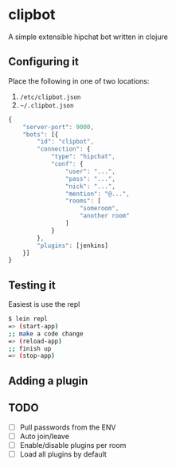 clipbot
=======

A simple extensible hipchat bot written in clojure

## Configuring it ##

Place the following in one of two locations:

1. `/etc/clipbot.json`
1. `~/.clipbot.json`

```javascript
{
    "server-port": 9000,
    "bots": [{
        "id": "clipbot",
        "connection": {
            "type": "hipchat",
            "conf": {
                "user": "...",
                "pass": "...",
                "nick": "...",
                "mention": "@...",
                "rooms": [
                    "someroom",
                    "another room"
                ]
            }
        },
        "plugins": [jenkins]
    }]
}
```


## Testing it ##

Easiest is use the repl

```bash
$ lein repl
=> (start-app)
;; make a code change
=> (reload-app)
;; finish up
=> (stop-app)
```

## Adding a plugin ##

## TODO ##

* [ ] Pull passwords from the ENV
* [ ] Auto join/leave
* [ ] Enable/disable plugins per room
* [ ] Load all plugins by default
